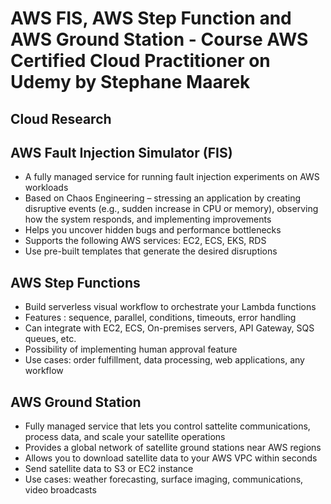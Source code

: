 # AWS FIS, AWS Step Function and AWS Ground Station - Course AWS Certified Cloud Practitioner on Udemy by Stephane Maarek

## Cloud Research
## AWS Fault Injection Simulator (FIS)
- A fully managed service for running fault injection experiments on AWS workloads
- Based on Chaos Engineering – stressing an application by creating disruptive events (e.g., sudden increase in CPU or memory), observing how the system responds, and implementing improvements
- Helps you uncover hidden bugs and performance bottlenecks
- Supports the following AWS services: EC2, ECS, EKS, RDS
- Use pre-built templates that generate the desired disruptions

## AWS Step Functions
- Build serverless visual workflow to orchestrate your Lambda functions
- Features : sequence, parallel, conditions, timeouts, error handling
- Can integrate with EC2, ECS, On-premises servers, API Gateway, SQS queues, etc.
- Possibility of implementing human approval feature
- Use cases: order fulfillment, data processing, web applications, any workflow

## AWS Ground Station
- Fully managed service that lets you control sattelite communications, process data, and scale your satellite operations
- Provides a global network of satellite ground stations near AWS regions
- Allows you to download satellite data to your AWS VPC within seconds
- Send satellite data to S3 or EC2 instance
- Use cases: weather forecasting, surface imaging, communications, video broadcasts

